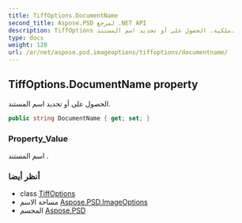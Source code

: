 ```yaml
---
title: TiffOptions.DocumentName
second_title: Aspose.PSD لمرجع .NET API
description: TiffOptions ملكية. الحصول على أو تحديد اسم المستند.
type: docs
weight: 120
url: /ar/net/aspose.psd.imageoptions/tiffoptions/documentname/
---
```

## TiffOptions.DocumentName property

الحصول على أو تحديد اسم المستند.

```csharp
public string DocumentName { get; set; }
```

### Property_Value

اسم المستند .

### أنظر أيضا

* class [TiffOptions](../)
* مساحة الاسم [Aspose.PSD.ImageOptions](../../tiffoptions/)
* المجسم [Aspose.PSD](../../../)


